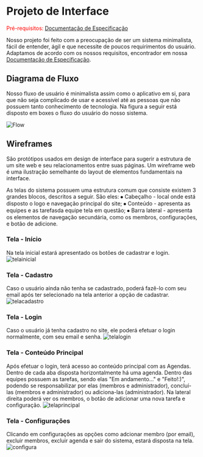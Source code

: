 
# Projeto de Interface

<span style="color:red">Pré-requisitos: <a href="2-Especificação do Projeto.md"> Documentação de Especificação</a></span>

Nosso projeto foi feito com a preocupação de ser um sistema minimalista, fácil de entender, ágil e que necessite de poucos requirimentos do usuário.
Adaptamos de acordo com os nossos requisitos, encontrador em nossa <a href="2-Especificação do Projeto.md"> Documentação de Especificação</a>.

## Diagrama de Fluxo

Nosso fluxo de usuário é minimalista assim como o aplicativo em si, para que não seja complicado de usar e acessível até as pessoas que não possuem tanto conhecimento de tecnologia. Na figura a seguir está disposto em boxes o fluxo do usuário do nosso sistema.


![Flow](https://user-images.githubusercontent.com/83349744/161992396-22235b86-5845-44f9-9cc6-acd606afa956.png)


## Wireframes

São protótipos usados em design de interface para sugerir a estrutura de um site web e seu relacionamentos entre suas páginas. Um wireframe web é uma ilustração semelhante do layout de elementos fundamentais na interface.

As telas do sistema possuem uma estrutura comum que consiste existem 3 grandes blocos, descritos a seguir. São eles:
⦁	Cabeçalho - local onde está disposto o logo e navegação principal do site;
⦁	Conteúdo - apresenta as equipes e as tarefasda equipe tela em questão;
⦁	Barra lateral - apresenta os elementos de navegação secundária, como os membros, configurações, e botão de adicione.

### Tela - Início
Na tela inicial estará apresentado os botões de cadastrar e login. 
![telainicial](https://user-images.githubusercontent.com/83349744/162594686-d5c924a2-4f4b-4f1e-a4d7-264b26e50cf6.png)

### Tela - Cadastro
Caso o usuário ainda não tenha se cadastrado, poderá fazê-lo com seu email após ter selecionado na tela anterior a opção de cadastrar.
![telacadastro](https://user-images.githubusercontent.com/83349744/162594688-046cc30a-a4b5-48ec-9f2e-1f23f2c58cc1.png)

### Tela -  Login
Caso o usuário já tenha cadastro no site, ele poderá efetuar o login normalmente, com seu email e senha.
![telalogin](https://user-images.githubusercontent.com/83349744/162594692-b6978aee-f632-4d95-bb54-b76631861e90.png)

### Tela - Conteúdo Principal
Após efetuar o login, terá acesso ao conteúdo principal com as Agendas. Dentro de cada aba disposta horizontalmente há uma agenda. Dentro das equipes possuem as tarefas, sendo elas "Em andamento..." e "Feito!:)", podendo se responsabilizar por elas (membros e administrador), concluí-las (membros e administrador) ou adiciona-las (administrador). Na lateral direita poderá ver os membros, o botão de adicionar uma nova tarefa e configuração.
![telaprincipal](https://user-images.githubusercontent.com/83349744/162594697-c9cecb1e-7021-4229-a3b3-45ac1e2d3cec.png)

### Tela - Configurações
Clicando em configurações as opções como adcionar membro (por email), excluir membros, excluir agenda e sair do sistema, estará disposta na tela.
![configura](https://user-images.githubusercontent.com/83349744/162594698-60d88900-d8fb-4607-8ff7-bfbaa9e9572a.png)


